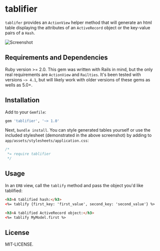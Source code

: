 tablifier
==============

`tablifer` provides an `ActionView` helper method that will generate an html table displaying the attributes of an `ActiveRecord` object or the key-value pairs of a `Hash`.

![Screenshot](https://cdn.rawgit.com/seanhuber/tablifier/master/screenshot.png)


Requirements and Dependencies
-----------------------------

Ruby version >= 2.0.  This gem was written with Rails in mind, but the only real requirements are `ActionView` and `Railties`.  It's been tested with versions `~> 4.1`, but will likely work with older versions of these gems as wells as 5.0+.


Installation
-----------------------------

Add to your `Gemfile`:

```ruby
gem 'tablifier', '~> 1.0'
```

Next, `bundle install`.  You can style generated tables yourself or use the included stylesheet (demonstrated in the above screenshot) by adding to `app/assets/stylesheets/application.css`:

```css
/*
 *= require tablifier
 */
```


Usage
-----------------------------

In an `ERB` view, call the `tablify` method and pass the object you'd like tablified:

```html
<h3>A tablified hash:</h3>
<%= tablify {first_key: 'first_value', second_key: 'second_value'} %>

<h3>A tablified ActiveRecord object:</h3>
<%= tablify MyModel.first %>
```


License
-----------------------------

MIT-LICENSE.
